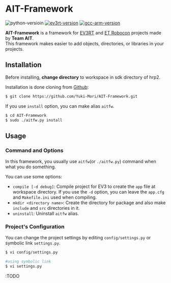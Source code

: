# AIT-Framework

![python-versioin](https://img.shields.io/badge/python-2.7%2C%203.6-blue.svg)
[![ev3rt-version](https://img.shields.io/badge/EV3RT-%CE%B26--1%2C%20%CE%B26--2%2C%20%CE%B26--3%2C%20%CE%B27-brightgreen.svg)](http://dev.toppers.jp/trac_user/ev3pf/wiki/WhatsEV3RT)
[![gcc-arm-version](https://img.shields.io/badge/gcc--arm--none--eabi-5.4--2016q2-yellow.svg)](https://launchpad.net/gcc-arm-embedded)

**AIT-Framework** is a framework for [EV3RT](http://dev.toppers.jp/trac_user/ev3pf/wiki/WhatsEV3RT) and [ET Robocon](http://www.etrobo.jp/) projects made by **Team AIT**.<br>
This framework makes easier to add objects, directories, or libraries in your projects.

## Installation
Before installing, **change directory** to workspace in sdk directory of hrp2.

Installation is done cloning from [Github](https://github.com/Yuki-Mori/AIT-Framework):

```sh
$ git clone https://github.com/Yuki-Mori/AIT-Framework.git
```

If you use `install` option, you can make alias `aitfw`.

```sh
$ cd AIT-Framework
$ sudo ./aitfw.py install
```
	

## Usage
### Command and Options
In this framework, you usually use `aitfw`(or `./aitfw.py`) command when what you do something.

You can use some options:

* `compile [-d debug]`: Compile project for EV3 to create the `app` file at workspace directory. If you use the `-d` option, you can leave the `app.cfg` and `Makefile.ini` used when compiling.
* `mkdir <directory name>`: Create the directory for package and also make `include` and `src` directories in it.
* `uninstall`: Uninstall `aitfw` alias.

### Project's Configuration
You can change the project settings by editing `config/settings.py` or symbolic link `settings.py`.

```sh
$ vi config/settings.py

#using symbolic link
$ vi settings.py
```


:TODO